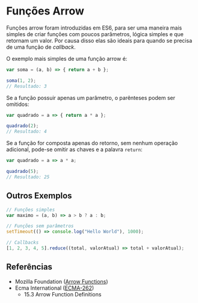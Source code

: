 # Funções Arrow

Funções arrow foram introduzidas em ES6, para ser uma maneira mais simples de criar funções com poucos parâmetros, lógica simples e que retornam um valor. Por causa disso elas são ideais para quando se precisa de uma função de *callback*.

O exemplo mais simples de uma função arrow é:

```js
var soma = (a, b) => { return a + b };

soma(1, 2);
// Resultado: 3
```

Se a função possuir apenas um parâmetro, o parênteses podem ser omitidos:

```js
var quadrado = a => { return a * a };

quadrado(2);
// Resultado: 4
```

Se a função for composta apenas do retorno, sem nenhum operação adicional, pode-se omitir as chaves e a palavra `return`:

```js
var quadrado = a => a * a;

quadrado(5);
// Resultado: 25
```

## Outros Exemplos

```js
// Funções simples
var maximo = (a, b) => a > b ? a : b;

// Funções sem parâmetros
setTimeout(() => console.log("Hello World"), 1000);

// Callbacks
[1, 2, 3, 4, 5].reduce((total, valorAtual) => total + valorAtual);
```

## Referências

- Mozilla Foundation ([Arrow Functions](https://developer.mozilla.org/pt-BR/docs/Web/JavaScript/Reference/Functions/Arrow_functions))
- Ecma International ([ECMA-262](https://tc39.es/ecma262))
  - 15.3 Arrow Function Definitions
